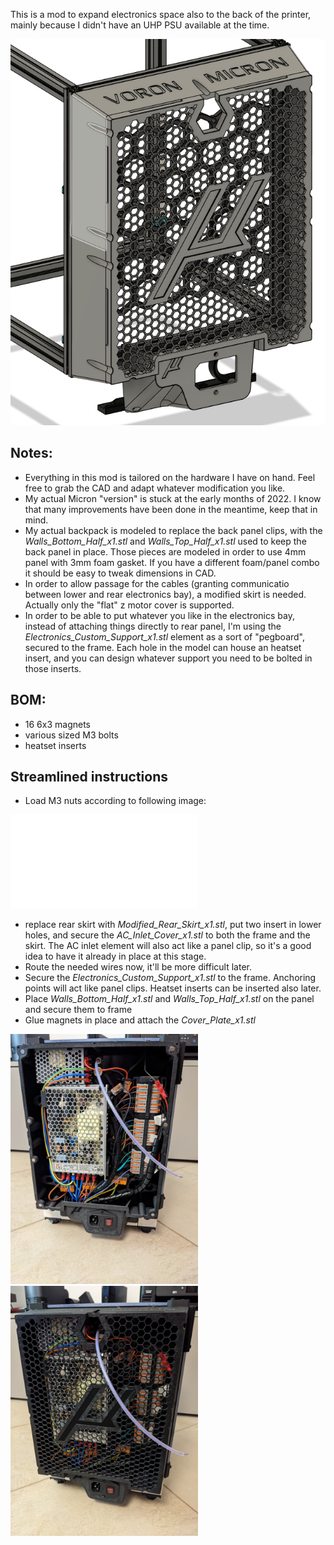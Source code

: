 This is a mod to expand electronics space also to the back of the printer, mainly because I didn't have an UHP PSU available at the time.

![CAD view](./Images/ClosedBackpack.PNG)

## Notes:
- Everything in this mod is tailored on the hardware I have on hand. Feel free to grab the CAD and adapt whatever modification you like.
- My actual Micron "version" is stuck at the early months of 2022. I know that many improvements have been done in the meantime, keep that in mind.
- My actual backpack is modeled to replace the back panel clips, with the *Walls_Bottom_Half_x1.stl* and *Walls_Top_Half_x1.stl* used to keep the back panel in place.
Those pieces are modeled in order to use 4mm panel with 3mm foam gasket. If you have a different foam/panel combo it should be easy to tweak dimensions in CAD.
- In order to allow passage for the cables (granting communicatio between lower and rear electronics bay), a modified skirt is needed. Actually only the "flat" z motor cover is supported.
- In order to be able to put whatever you like in the electronics bay, instead of attaching things directly to rear panel, I'm using the *Electronics_Custom_Support_x1.stl* element as a sort of "pegboard", secured to the frame.
Each hole in the model can house an heatset insert, and you can design whatever support you need to be bolted in those inserts.

## BOM:
- 16 6x3 magnets
- various sized M3 bolts
- heatset inserts

## Streamlined instructions
- Load M3 nuts according to following image:

![Preload scheme](./Images/PreloadScheme.pdf)

- replace rear skirt with *Modified_Rear_Skirt_x1.stl*, put two insert in lower holes, and secure the *AC_Inlet_Cover_x1.stl* to both the frame and the skirt.
The AC inlet element will also act like a panel clip, so it's a good idea to have it already in place at this stage.
- Route the needed wires now, it'll be more difficult later.
- Secure the *Electronics_Custom_Support_x1.stl* to the frame. Anchoring points will act like panel clips. Heatset inserts can be inserted also later.
- Place *Walls_Bottom_Half_x1.stl* and *Walls_Top_Half_x1.stl* on the panel and secure them to frame
- Glue magnets in place and attach the *Cover_Plate_x1.stl*

<img src=./Images/Real_Backpack.jpg width="300">

<img src=./Images/Real_Backpack2.jpg width="300">


